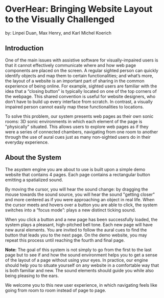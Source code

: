 # OverHear: Bringing Website Layout to the Visually Challenged

by: Linpei Duan, Max Henry, and Karl Michel Koerich

## Introduction

One of the main issues with assistive software for visually-impaired users is that it cannot effectively communicate where and how web page components are placed on the screen. A regular sighted person can quickly identify objects and map them to certain functionalities; and what’s more, the layout of a website is an important part of sharing in the common experience of being online. For example, sighted users are familiar with the idea that a “closing button” is typically located on one of the top corners of the webpage. This shared convention is useful for website designers, who don’t have to build up every interface from scratch. In contrast, a visually impaired person cannot easily map these functionalities to locations.

To solve this problem, our system presents web pages as their own sonic rooms: 3D sonic environments in which each element of the page is "physically" situated. This allows users to explore web pages as if they were a series of connected chambers, navigating from one room to another through the use of aural cues just as many non-sighted users do in their everyday experience.

## About the System

The asystem engine you are about to use is built upon a simple demo website that contains 4 pages. Each page contains a rectangular button emitting a spatialized sound.

By moving the cursor, you will hear the sound change: by dragging the mouse towards the sound source, you will hear the sound "getting closer" and more centered as if you were approaching an object in real life. When the cursor meets and hovers over a button you are able to click, the system switches into a “focus mode”: plays a new distinct ticking sound.

When you click a button and a new page has been successfully loaded, the system plays a pleasant, high-pitched bell tone. Each new page will have new aural elements. You are invited to follow the aural cues to find the button that leads you to the next page.
On the demo website, you may repeat this process until reaching the fourth and final page.

**Note:** The goal of this system is not simply to go from the first to the last page but to see if and how the sound environment helps you to get a sense of the layout of a page without using your eyes. In practice, our engine should help you to situate yourself on any website in a comfortable way that is both familiar and new. The sound elements should guide you while also being pleasing to the ears.

We welcome you to this new user experience, in which navigating feels like going from room to room instead of page to page.
